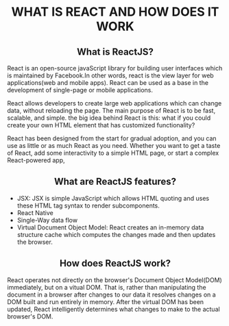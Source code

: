<h1 style = 'text-align: center'
>WHAT IS REACT AND HOW DOES IT WORK</h1>

<h2 style = 'text-align: center'>What is ReactJS?</h2>
<p>
    React is an open-source javaScript library for building user interfaces which is maintained by Facebook.In other words, react is the view layer for web applications(web and mobile apps).
    React can be used as a base in the development of single-page or mobile applications.
</p>

<p>
    React allows developers to create large web applications which can change data, without reloading the page. The main purpose of React is to be fast, scalable, and simple.  the big idea behind React is this: what if you could create your own HTML element that has customized functionality? 
</p>

<p>
    React has been designed from the start for gradual adoption, and you can use as little or as much React as you need. Whether you want to get a taste of React, add some interactivity to a simple HTML page, or start a complex React-powered app,
</p>

<h2 style = 'text-align: center'>What are ReactJS features?</h2>
<ul>
    <li>JSX:  JSX is simple JavaScript which allows HTML quoting and uses these HTML tag syntax to render subcomponents.</li>
    <li>React Native</li>
    <li>Single-Way data flow</li>
    <li>Virtual Document Object Model: React creates an in-memory data structure cache which computes the changes made and then updates the browser.</li>
</ul>

<h2 style = 'text-align: center'>How does ReactJS work?</h2>
<p>
    React operates not directly on the browser's Document Object Model(DOM) immediately, but on a vitual DOM. That is, rather than manipulating the document in a browser after changes to our data it resolves changes on a DOM built and run entirely in memory. After the virtual DOM has been updated,
    React intelligently determines what changes to make to the actual browser's DOM.
</p>